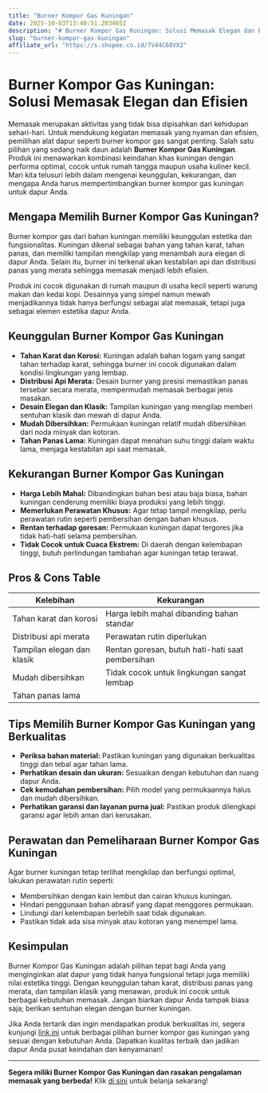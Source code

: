 ```yaml
---
title: "Burner Kompor Gas Kuningan"
date: 2025-10-03T13:40:51.203465Z
description: "# Burner Kompor Gas Kuningan: Solusi Memasak Elegan dan Efisien..."
slug: "burner-kompor-gas-kuningan"
affiliate_url: "https://s.shopee.co.id/7V44C68VX2"
---
```

# Burner Kompor Gas Kuningan: Solusi Memasak Elegan dan Efisien

Memasak merupakan aktivitas yang tidak bisa dipisahkan dari kehidupan sehari-hari. Untuk mendukung kegiatan memasak yang nyaman dan efisien, pemilihan alat dapur seperti burner kompor gas sangat penting. Salah satu pilihan yang sedang naik daun adalah **Burner Kompor Gas Kuningan**. Produk ini menawarkan kombinasi keindahan khas kuningan dengan performa optimal, cocok untuk rumah tangga maupun usaha kuliner kecil. Mari kita telusuri lebih dalam mengenai keunggulan, kekurangan, dan mengapa Anda harus mempertimbangkan burner kompor gas kuningan untuk dapur Anda.

## Mengapa Memilih Burner Kompor Gas Kuningan?

Burner kompor gas dari bahan kuningan memiliki keunggulan estetika dan fungsionalitas. Kuningan dikenal sebagai bahan yang tahan karat, tahan panas, dan memiliki tampilan mengkilap yang menambah aura elegan di dapur Anda. Selain itu, burner ini terkenal akan kestabilan api dan distribusi panas yang merata sehingga memasak menjadi lebih efisien.

Produk ini cocok digunakan di rumah maupun di usaha kecil seperti warung makan dan kedai kopi. Desainnya yang simpel namun mewah menjadikannya tidak hanya berfungsi sebagai alat memasak, tetapi juga sebagai elemen estetika dapur Anda.

## Keunggulan Burner Kompor Gas Kuningan

- **Tahan Karat dan Korosi:** Kuningan adalah bahan logam yang sangat tahan terhadap karat, sehingga burner ini cocok digunakan dalam kondisi lingkungan yang lembap.
- **Distribusi Api Merata:** Desain burner yang presisi memastikan panas tersebar secara merata, mempermudah memasak berbagai jenis masakan.
- **Desain Elegan dan Klasik:** Tampilan kuningan yang mengilap memberi sentuhan klasik dan mewah di dapur Anda.
- **Mudah Dibersihkan:** Permukaan kuningan relatif mudah dibersihkan dari noda minyak dan kotoran.
- **Tahan Panas Lama:** Kuningan dapat menahan suhu tinggi dalam waktu lama, menjaga kestabilan api saat memasak.

## Kekurangan Burner Kompor Gas Kuningan

- **Harga Lebih Mahal:** Dibandingkan bahan besi atau baja biasa, bahan kuningan cenderung memiliki biaya produksi yang lebih tinggi.
- **Memerlukan Perawatan Khusus:** Agar tetap tampil mengkilap, perlu perawatan rutin seperti pembersihan dengan bahan khusus.
- **Rentan terhadap goresan:** Permukaan kuningan dapat tergores jika tidak hati-hati selama pembersihan.
- **Tidak Cocok untuk Cuaca Ekstrem:** Di daerah dengan kelembapan tinggi, butuh perlindungan tambahan agar kuningan tetap terawat.

## Pros & Cons Table

| Kelebihan                                          | Kekurangan                                              |
|-----------------------------------------------------|----------------------------------------------------------|
| Tahan karat dan korosi                            | Harga lebih mahal dibanding bahan standar               |
| Distribusi api merata                              | Perawatan rutin diperlukan                              |
| Tampilan elegan dan klasik                        | Rentan goresan, butuh hati-hati saat pembersihan      |
| Mudah dibersihkan                                | Tidak cocok untuk lingkungan sangat lembap             |
| Tahan panas lama                                |                                                        |

## Tips Memilih Burner Kompor Gas Kuningan yang Berkualitas

- **Periksa bahan material:** Pastikan kuningan yang digunakan berkualitas tinggi dan tebal agar tahan lama.
- **Perhatikan desain dan ukuran:** Sesuaikan dengan kebutuhan dan ruang dapur Anda.
- **Cek kemudahan pembersihan:** Pilih model yang permukaannya halus dan mudah dibersihkan.
- **Perhatikan garansi dan layanan purna jual:** Pastikan produk dilengkapi garansi agar lebih aman dari kerusakan.

## Perawatan dan Pemeliharaan Burner Kompor Gas Kuningan

Agar burner kuningan tetap terlihat mengkilap dan berfungsi optimal, lakukan perawatan rutin seperti:

- Membersihkan dengan kain lembut dan cairan khusus kuningan.
- Hindari penggunaan bahan abrasif yang dapat menggores permukaan.
- Lindungi dari kelembapan berlebih saat tidak digunakan.
- Pastikan tidak ada sisa minyak atau kotoran yang menempel lama.

## Kesimpulan

Burner Kompor Gas Kuningan adalah pilihan tepat bagi Anda yang menginginkan alat dapur yang tidak hanya fungsional tetapi juga memiliki nilai estetika tinggi. Dengan keunggulan tahan karat, distribusi panas yang merata, dan tampilan klasik yang menawan, produk ini cocok untuk berbagai kebutuhan memasak. Jangan biarkan dapur Anda tampak biasa saja; berikan sentuhan elegan dengan burner kuningan.

Jika Anda tertarik dan ingin mendapatkan produk berkualitas ini, segera kunjungi [link ini](https://s.shopee.co.id/7V44C68VX2) untuk berbagai pilihan burner kompor gas kuningan yang sesuai dengan kebutuhan Anda. Dapatkan kualitas terbaik dan jadikan dapur Anda pusat keindahan dan kenyamanan!

---

**Segera miliki Burner Kompor Gas Kuningan dan rasakan pengalaman memasak yang berbeda!** Klik [di sini](https://s.shopee.co.id/7V44C68VX2) untuk belanja sekarang!